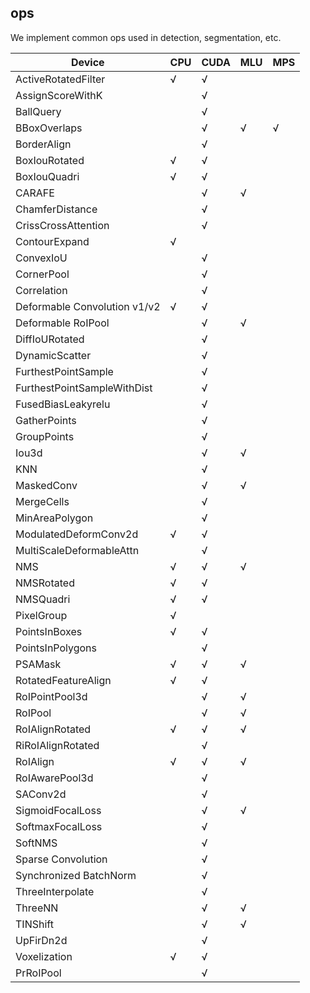 ## ops

We implement common ops used in detection, segmentation, etc.

| Device                       | CPU | CUDA | MLU | MPS |
| ---------------------------- | --- | ---- | --- | --- |
| ActiveRotatedFilter          | √   | √    |     |     |
| AssignScoreWithK             |     | √    |     |     |
| BallQuery                    |     | √    |     |     |
| BBoxOverlaps                 |     | √    | √   | √   |
| BorderAlign                  |     | √    |     |     |
| BoxIouRotated                | √   | √    |     |     |
| BoxIouQuadri                 | √   | √    |     |     |
| CARAFE                       |     | √    | √   |     |
| ChamferDistance              |     | √    |     |     |
| CrissCrossAttention          |     | √    |     |     |
| ContourExpand                | √   |      |     |     |
| ConvexIoU                    |     | √    |     |     |
| CornerPool                   |     | √    |     |     |
| Correlation                  |     | √    |     |     |
| Deformable Convolution v1/v2 | √   | √    |     |     |
| Deformable RoIPool           |     | √    | √   |     |
| DiffIoURotated               |     | √    |     |     |
| DynamicScatter               |     | √    |     |     |
| FurthestPointSample          |     | √    |     |     |
| FurthestPointSampleWithDist  |     | √    |     |     |
| FusedBiasLeakyrelu           |     | √    |     |     |
| GatherPoints                 |     | √    |     |     |
| GroupPoints                  |     | √    |     |     |
| Iou3d                        |     | √    | √   |     |
| KNN                          |     | √    |     |     |
| MaskedConv                   |     | √    | √   |     |
| MergeCells                   |     | √    |     |     |
| MinAreaPolygon               |     | √    |     |     |
| ModulatedDeformConv2d        | √   | √    |     |     |
| MultiScaleDeformableAttn     |     | √    |     |     |
| NMS                          | √   | √    | √   |     |
| NMSRotated                   | √   | √    |     |     |
| NMSQuadri                    | √   | √    |     |     |
| PixelGroup                   | √   |      |     |     |
| PointsInBoxes                | √   | √    |     |     |
| PointsInPolygons             |     | √    |     |     |
| PSAMask                      | √   | √    | √   |     |
| RotatedFeatureAlign          | √   | √    |     |     |
| RoIPointPool3d               |     | √    | √   |     |
| RoIPool                      |     | √    | √   |     |
| RoIAlignRotated              | √   | √    | √   |     |
| RiRoIAlignRotated            |     | √    |     |     |
| RoIAlign                     | √   | √    | √   |     |
| RoIAwarePool3d               |     | √    |     |     |
| SAConv2d                     |     | √    |     |     |
| SigmoidFocalLoss             |     | √    | √   |     |
| SoftmaxFocalLoss             |     | √    |     |     |
| SoftNMS                      |     | √    |     |     |
| Sparse Convolution           |     | √    |     |     |
| Synchronized BatchNorm       |     | √    |     |     |
| ThreeInterpolate             |     | √    |     |     |
| ThreeNN                      |     | √    | √   |     |
| TINShift                     |     | √    | √   |     |
| UpFirDn2d                    |     | √    |     |     |
| Voxelization                 | √   | √    |     |     |
| PrRoIPool                    |     | √    |     |     |
